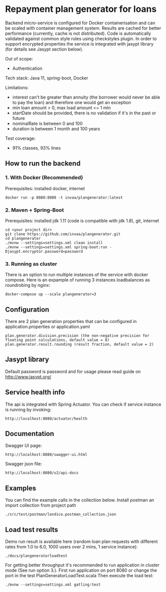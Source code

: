 # Repayment plan generator for loans

Backend micro-service is configured for Docker containerisation and can be scaled with container management system.
Results are cached for better performance (currently, cache is not distributed).
Code is automatically validated against common style rules using checkstyles plugin.
In order to support encrypted properties the service is integrated with jasypt library (for details see Jasypt section below).

Out of scope:
- Authentication

Tech stack: Java 11, spring-boot, Docker

Limitations:
- interest can't be greater than annuity (the borrower would never be able to pay the loan) and therefore one would get an exception
- min loan amount > 0, max load amount <= 1 mln
- startDate should be provided, there is no validation if it's in the past or future
- nominalRate is between 0 and 100
- duration is between 1 month and 100 years

Test coverage:
- 91% classes, 93% lines

## How to run the backend

### 1. With Docker (Recommended)
Prerequisites: installed docker, internet

```
docker run -p 8080:8080 -t invaa/plangenerator:latest
```

### 2. Maven + Spring-Boot
Prerequisites: installed jdk 1.11 (code is compatible with jdk 1.8), git, internet

```
cd <your project dir> 
git clone https://github.com/invaa/plangenerator.git
cd plangenerator
./mvnw --settings=settings.xml clean install
./mvnw --settings=settings.xml spring-boot:run -Djasypt.encryptor.password=password
```

### 3. Running as cluster
There is an option to run multiple instances of the service with docker compose. 
Here is an expample of running 3 instances loadbalances as roundrobing by nginx:
```
docker-compose up --scale plangenerator=3
```

## Configuration
There are 2 plan generation properties that can be configured in application.properties or application.yaml 
``` 
plan.generator.division.precision (the non-negative precision for floating point calculations, default value = 8)
plan.generator.result.rounding (result fraction, default value = 2)
```

## Jasypt library
Default password is password and for usage please read guide on http://www.jasypt.org/

## Service health info
The api is integrated with Spring Actuator.
You can check if service instance is running by invoking: 
```
http://localhost:8080/actuator/health
```

## Documentation
Swagger UI page:
```
http://localhost:8080/swagger-ui.html
```

Swagger json file:
```
http://localhost:8080/v2/api-docs
```

## Examples
You can find the example calls in the collection below.
Install postman an import collection from project path
```
./src/test/postman/lendico.postman_collection.json
```

## Load test results
Demo run result is available here (random loan plan requests with different rates from 1.0 to 6.0, 1000 users over 2 mins, 1 service instance):
```
./docs/plangeneratorloadtest
```

For getting better throughput it's recommended to run application in cluster mode (See run option 3.).
First run application on port 8080 or change the port in the test PlanGeneratorLoadTest.scala
Then execute the load test:
``` 
./mvnw --settings=settings.xml gatling:test
```
